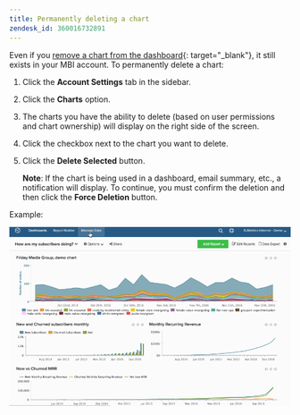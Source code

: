 ```yaml
---
title: Permanently deleting a chart
zendesk_id: 360016732891
---
```


Even if you [remove a chart from the dashboard](../../data-user/dashboards/remove-charts-dashboard.md){: target="_blank"}, it still exists in your MBI account. To permanently delete a chart:

1. Click the **Account Settings** tab in the sidebar.

1. Click the **Charts** option.

1. The charts you have the ability to delete (based on user permissions and chart ownership) will display on the right side of the screen.

1. Click the checkbox next to the chart you want to delete.

1. Click the **Delete Selected** button.

   **Note**: If the chart is being used in a dashboard, email summary, etc., a notification will display. To continue, you must confirm the deletion and then click the **Force Deletion** button.

Example:

![delete a chart](../../assets/deletechart.gif)<!--{: width="630" height="402"}-->
